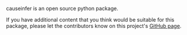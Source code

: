 causeinfer is an open source python package.

If you have additional content that you think would be suitable for this package, please let the contributors know on this project's [GitHub page](https://github.com/andrewtavis/causeinfer).
